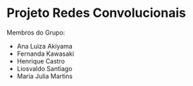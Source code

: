 # Projeto Redes Convolucionais

Membros do Grupo:

- Ana Luiza Akiyama
- Fernanda Kawasaki
- Henrique Castro
- Liosvaldo Santiago
- Maria Julia Martins

